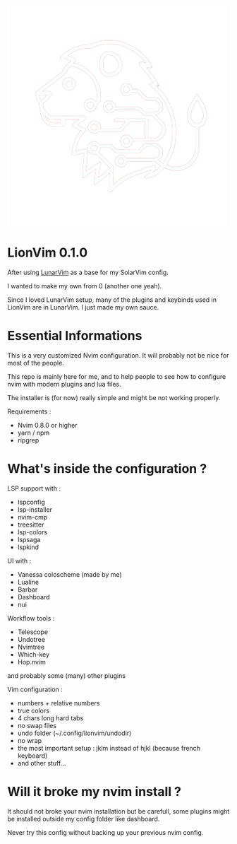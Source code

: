 ![LionVim logo](https://raw.githubusercontent.com/l0wigh/lionvim/master/lionvim.png)

# LionVim 0.1.0

After using [LunarVim](https://lunarvim.org) as a base for my SolarVim config.

I wanted to make my own from 0 (another one yeah).

Since I loved LunarVim setup, many of the plugins and keybinds used in LionVim are in LunarVim. I just made my own sauce.

# Essential Informations

This is a very customized Nvim configuration. It will probably not be nice for most of the people.

This repo is mainly here for me, and to help people to see how to configure nvim with modern plugins and lua files.

The installer is (for now) really simple and might be not working properly.

Requirements :

* Nvim 0.8.0 or higher
* yarn / npm
* ripgrep

# What's inside the configuration ?

LSP support with :

- lspconfig
- lsp-installer
- nvim-cmp
- treesitter
- lsp-colors
- lspsaga
- lspkind

UI with :

- Vanessa coloscheme (made by me)
- Lualine
- Barbar
- Dashboard
- nui

Workflow tools :

- Telescope
- Undotree
- Nvimtree
- Which-key
- Hop.nvim

and probably some (many) other plugins

Vim configuration :

- numbers + relative numbers
- true colors
- 4 chars long hard tabs
- no swap files
- undo folder (~/.config/lionvim/undodir)
- no wrap
- the most important setup : jklm instead of hjkl (because french keyboard) 
- and other stuff...

# Will it broke my nvim install ?

It should not broke your nvim installation but be carefull, some plugins might be installed outside my config folder like dashboard.

Never try this config without backing up your previous nvim config.
